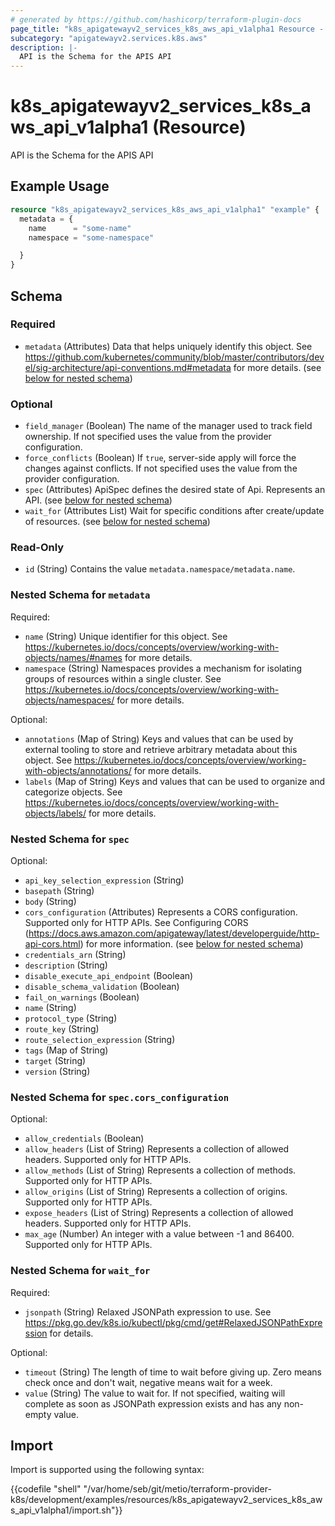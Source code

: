 ```yaml
---
# generated by https://github.com/hashicorp/terraform-plugin-docs
page_title: "k8s_apigatewayv2_services_k8s_aws_api_v1alpha1 Resource - terraform-provider-k8s"
subcategory: "apigatewayv2.services.k8s.aws"
description: |-
  API is the Schema for the APIS API
---
```


# k8s_apigatewayv2_services_k8s_aws_api_v1alpha1 (Resource)

API is the Schema for the APIS API

## Example Usage

```terraform
resource "k8s_apigatewayv2_services_k8s_aws_api_v1alpha1" "example" {
  metadata = {
    name      = "some-name"
    namespace = "some-namespace"

  }
}
```

<!-- schema generated by tfplugindocs -->
## Schema

### Required

- `metadata` (Attributes) Data that helps uniquely identify this object. See https://github.com/kubernetes/community/blob/master/contributors/devel/sig-architecture/api-conventions.md#metadata for more details. (see [below for nested schema](#nestedatt--metadata))

### Optional

- `field_manager` (Boolean) The name of the manager used to track field ownership. If not specified uses the value from the provider configuration.
- `force_conflicts` (Boolean) If `true`, server-side apply will force the changes against conflicts. If not specified uses the value from the provider configuration.
- `spec` (Attributes) ApiSpec defines the desired state of Api.  Represents an API. (see [below for nested schema](#nestedatt--spec))
- `wait_for` (Attributes List) Wait for specific conditions after create/update of resources. (see [below for nested schema](#nestedatt--wait_for))

### Read-Only

- `id` (String) Contains the value `metadata.namespace/metadata.name`.

<a id="nestedatt--metadata"></a>
### Nested Schema for `metadata`

Required:

- `name` (String) Unique identifier for this object. See https://kubernetes.io/docs/concepts/overview/working-with-objects/names/#names for more details.
- `namespace` (String) Namespaces provides a mechanism for isolating groups of resources within a single cluster. See https://kubernetes.io/docs/concepts/overview/working-with-objects/namespaces/ for more details.

Optional:

- `annotations` (Map of String) Keys and values that can be used by external tooling to store and retrieve arbitrary metadata about this object. See https://kubernetes.io/docs/concepts/overview/working-with-objects/annotations/ for more details.
- `labels` (Map of String) Keys and values that can be used to organize and categorize objects. See https://kubernetes.io/docs/concepts/overview/working-with-objects/labels/ for more details.


<a id="nestedatt--spec"></a>
### Nested Schema for `spec`

Optional:

- `api_key_selection_expression` (String)
- `basepath` (String)
- `body` (String)
- `cors_configuration` (Attributes) Represents a CORS configuration. Supported only for HTTP APIs. See Configuring CORS (https://docs.aws.amazon.com/apigateway/latest/developerguide/http-api-cors.html) for more information. (see [below for nested schema](#nestedatt--spec--cors_configuration))
- `credentials_arn` (String)
- `description` (String)
- `disable_execute_api_endpoint` (Boolean)
- `disable_schema_validation` (Boolean)
- `fail_on_warnings` (Boolean)
- `name` (String)
- `protocol_type` (String)
- `route_key` (String)
- `route_selection_expression` (String)
- `tags` (Map of String)
- `target` (String)
- `version` (String)

<a id="nestedatt--spec--cors_configuration"></a>
### Nested Schema for `spec.cors_configuration`

Optional:

- `allow_credentials` (Boolean)
- `allow_headers` (List of String) Represents a collection of allowed headers. Supported only for HTTP APIs.
- `allow_methods` (List of String) Represents a collection of methods. Supported only for HTTP APIs.
- `allow_origins` (List of String) Represents a collection of origins. Supported only for HTTP APIs.
- `expose_headers` (List of String) Represents a collection of allowed headers. Supported only for HTTP APIs.
- `max_age` (Number) An integer with a value between -1 and 86400. Supported only for HTTP APIs.



<a id="nestedatt--wait_for"></a>
### Nested Schema for `wait_for`

Required:

- `jsonpath` (String) Relaxed JSONPath expression to use. See https://pkg.go.dev/k8s.io/kubectl/pkg/cmd/get#RelaxedJSONPathExpression for details.

Optional:

- `timeout` (String) The length of time to wait before giving up. Zero means check once and don't wait, negative means wait for a week.
- `value` (String) The value to wait for. If not specified, waiting will complete as soon as JSONPath expression exists and has any non-empty value.

## Import

Import is supported using the following syntax:

{{codefile "shell" "/var/home/seb/git/metio/terraform-provider-k8s/development/examples/resources/k8s_apigatewayv2_services_k8s_aws_api_v1alpha1/import.sh"}}
